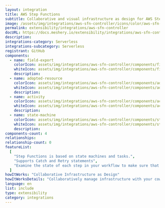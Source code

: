 ```yaml
---
layout: integration
title: AWS Step Functions
subtitle: Collaborative and visual infrastructure as design for AWS Step Functions
image: /assets/img/integrations/aws-sfn-controller/icons/color/aws-sfn-controller-color.svg
permalink: extensibility/integrations/aws-sfn-controller
docURL: https://docs.meshery.io/extensibility/integrations/aws-sfn-controller
description:
integrations-category: Serverless
integrations-subcategory: Serverless
registrant: GitHub
components:
  - name: field-export
    colorIcon: assets/img/integrations/aws-sfn-controller/components/field-export/icons/color/field-export-color.svg
    whiteIcon: assets/img/integrations/aws-sfn-controller/components/field-export/icons/white/field-export-white.svg
    description:
  - name: adopted-resource
    colorIcon: assets/img/integrations/aws-sfn-controller/components/adopted-resource/icons/color/adopted-resource-color.svg
    whiteIcon: assets/img/integrations/aws-sfn-controller/components/adopted-resource/icons/white/adopted-resource-white.svg
    description:
  - name: activity
    colorIcon: assets/img/integrations/aws-sfn-controller/components/activity/icons/color/activity-color.svg
    whiteIcon: assets/img/integrations/aws-sfn-controller/components/activity/icons/white/activity-white.svg
    description:
  - name: state-machine
    colorIcon: assets/img/integrations/aws-sfn-controller/components/state-machine/icons/color/state-machine-color.svg
    whiteIcon: assets/img/integrations/aws-sfn-controller/components/state-machine/icons/white/state-machine-white.svg
    description:
components-count: 4
relationships:
relationship-count: 0
featureList:
  [
    "Step Functions is based on state machines and tasks.",
    "Supports Catch and Retry statements",
    "Examine the state of each step in your workflow to make sure that your application runs in order and as expected",
  ]
howItWorks: "Collaborative Infrastructure as Design"
howItWorksDetails: "Collaboratively manage infrastructure with your coworkers synchronously sharing the same designs."
language: en
list: include
type: extensibility
category: integrations
---
```

